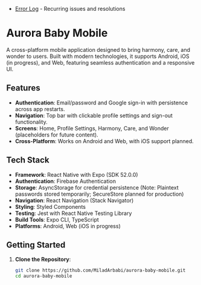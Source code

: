 - [Error Log](docs/error-log.md) - Recurring issues and resolutions

# Aurora Baby Mobile

A cross-platform mobile application designed to bring harmony, care, and wonder to users. Built with modern technologies, it supports Android, iOS (in progress), and Web, featuring seamless authentication and a responsive UI.

## Features
- **Authentication**: Email/password and Google sign-in with persistence across app restarts.
- **Navigation**: Top bar with clickable profile settings and sign-out functionality.
- **Screens**: Home, Profile Settings, Harmony, Care, and Wonder (placeholders for future content).
- **Cross-Platform**: Works on Android and Web, with iOS support planned.

## Tech Stack
- **Framework**: React Native with Expo (SDK 52.0.0)
- **Authentication**: Firebase Authentication
- **Storage**: AsyncStorage for credential persistence (Note: Plaintext passwords stored temporarily; SecureStore planned for production)
- **Navigation**: React Navigation (Stack Navigator)
- **Styling**: Styled Components
- **Testing**: Jest with React Native Testing Library
- **Build Tools**: Expo CLI, TypeScript
- **Platforms**: Android, Web (iOS in progress)

## Getting Started
1. **Clone the Repository**:
   ```bash
   git clone https://github.com/MiladArbabi/aurora-baby-mobile.git
   cd aurora-baby-mobile